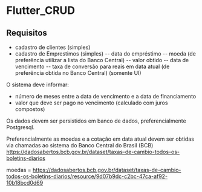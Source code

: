 # Flutter_CRUD
## Requisitos
- cadastro de clientes (simples) 
- cadastro de Emprestimos (simples) 
-- data do empréstimo 
-- moeda (de preferência utilizar a lista do Banco Central) 
-- valor obtido 
-- data de vencimento
-- taxa de conversão para reais em data atual (de preferência obtida no Banco Central) (somente UI)
 
O sistema deve informar:  
- número de meses entre a data de vencimento e a data de financiamento 
- valor que deve ser pago no vencimento (calculado com juros compostos)

Os dados devem ser persistidos em banco de dados, preferencialmente Postgresql. 

Preferencialmente as moedas e a cotação em data atual devem ser obtidas via chamadas ao sistema do Banco Central do Brasil (BCB) https://dadosabertos.bcb.gov.br/dataset/taxas-de-cambio-todos-os-boletins-diarios

moedas = https://dadosabertos.bcb.gov.br/dataset/taxas-de-cambio-todos-os-boletins-diarios/resource/9d07b9dc-c2bc-47ca-af92-10b18bcd0d69
